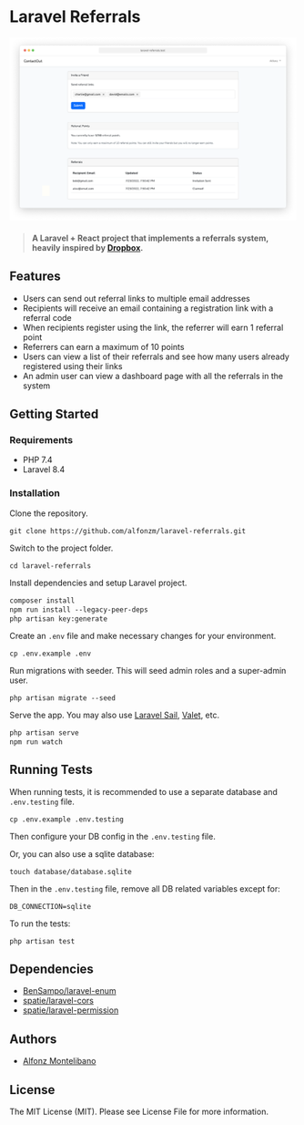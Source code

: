 # Laravel Referrals

![Laravel referrals screenshot](docs/laravel-referrals.png)

> #### A Laravel + React project that implements a referrals system, heavily inspired by [Dropbox](https://www.dropbox.com/referrals).

## Features

- Users can send out referral links to multiple email addresses
- Recipients will receive an email containing a registration link with a referral code
- When recipients register using the link, the referrer will earn 1 referral point
- Referrers can earn a maximum of 10 points
- Users can view a list of their referrals and see how many users already registered using their links
- An admin user can view a dashboard page with all the referrals in the system

## Getting Started

### Requirements

- PHP 7.4
- Laravel 8.4

### Installation

Clone the repository.
```
git clone https://github.com/alfonzm/laravel-referrals.git
```

Switch to the project folder.
```
cd laravel-referrals
```

Install dependencies and setup Laravel project.
```
composer install
npm run install --legacy-peer-deps
php artisan key:generate
```

Create an `.env` file and make necessary changes for your environment.
```
cp .env.example .env
```

Run migrations with seeder. This will seed admin roles and a super-admin user.
```
php artisan migrate --seed
```

Serve the app. You may also use [Laravel Sail](https://laravel.com/docs/8.x/sail), [Valet](https://laravel.com/docs/8.x/valet), etc.

```
php artisan serve
npm run watch
```

## Running Tests

When running tests, it is recommended to use a separate database and `.env.testing` file.

```
cp .env.example .env.testing
```

Then configure your DB config in the `.env.testing` file.

Or, you can also use a sqlite database:

```
touch database/database.sqlite
```

Then in the `.env.testing` file, remove all DB related variables except for:
```
DB_CONNECTION=sqlite
```

To run the tests:

```
php artisan test
```


## Dependencies

- [BenSampo/laravel-enum](https://github.com/BenSampo/laravel-enum)
- [spatie/laravel-cors](https://github.com/spatie/laravel-cors)
- [spatie/laravel-permission](https://github.com/spatie/laravel-permission)

## Authors

- [Alfonz Montelibano](https://github.com/alfonzm)

## License

The MIT License (MIT). Please see License File for more information.
